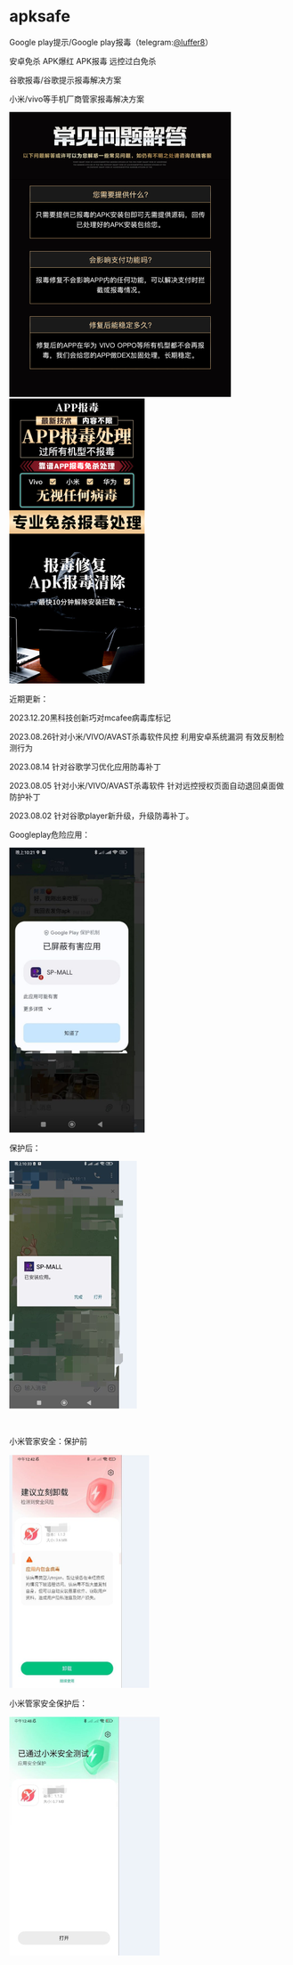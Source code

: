 # apksafe
Google play提示/Google play报毒（telegram:[@luffer8](https://t.me/luffer8)）

安卓免杀 APK爆红 APK报毒 远控过白免杀

谷歌报毒/谷歌提示报毒解决方案

小米/vivo等手机厂商管家报毒解决方案

<img src="./image/info2.jpg" alt="googleplay" style="zoom:50%;" />

<img src="./image/info.jpg" alt="googleplay" style="zoom:50%;" />

近期更新：

2023.12.20黑科技创新巧对mcafee病毒库标记

2023.08.26针对小米/VIVO/AVAST杀毒软件风控 利用安卓系统漏洞 有效反制检测行为

2023.08.14 针对谷歌学习优化应用防毒补丁

2023.08.05 针对小米/VIVO/AVAST杀毒软件 针对远控授权页面自动退回桌面做防护补丁

2023.08.02 针对谷歌player新升级，升级防毒补丁。



Googleplay危险应用：

<img src="./image/googleplay.jpg" alt="googleplay" style="zoom:50%;" />

保护后：

<img src="./image/googleplay_pro.jpg" alt="googleplay_pro" style="zoom:50%;" />

​	

小米管家安全：保护前

<img src="./image/xiaomi.jpg" alt="xiaomi" style="zoom:50%;" />

小米管家安全保护后：

<img src="./image/xiaomi_pro.jpg" alt="xiaomi_pro" style="zoom:50%;" />
